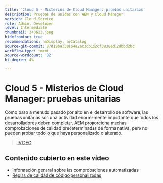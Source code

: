 ```yaml
---
title: 'Cloud 5 - Misterios de Cloud Manager: pruebas unitarias'
description: Pruebas de unidad con AEM y Cloud Manager
version: Cloud Service
role: Admin, Developer
level: Intermediate
thumbnail: 343623.jpeg
hidefromtoc: true
recommendations: noDisplay, noCatalog
source-git-commit: 87d19ba3388b4a2ac3db1d2cf3838ed12dbbd2bc
workflow-type: tm+mt
source-wordcount: '82'
ht-degree: 4%

---
```


# Cloud 5 - Misterios de Cloud Manager: pruebas unitarias

Como paso a menudo pasado por alto en el desarrollo de software, las pruebas unitarias son una actividad enormemente importante que todos los desarrolladores deben completar. AEM proporciona muchas comprobaciones de calidad predeterminadas de forma nativa, pero no pueden probar todo lo que haya personalizado o alterado.

>[!VIDEO](https://video.tv.adobe.com/v/343623)

## Contenido cubierto en este vídeo

+ Información general sobre las comprobaciones automatizadas
+ [Reglas de calidad de código personalizadas](https://experienceleague.adobe.com/docs/experience-manager-cloud-service/content/implementing/using-cloud-manager/test-results/custom-code-quality-rules.html)
